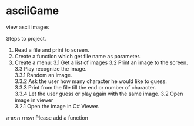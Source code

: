 # asciiGame
view ascii images

Steps to project.
1. Read a file and print to screen.   
2. Create a function which get file name as parameter.
3. Create a menu:
3.1 Get a list of images
3.2 Print an image to the screen.
3.3 Play recognize the image.  
3.3.1 Random an image.  
3.3.2 Ask the user how many character he would like to guess.   
3.3.3 Print from the file till the end or number of character.   
3.3.4 Let the user guess or play again with the same image.
3.2 Open image in viewer  
3.2.1 Open the image in C# Viewer.  

הערת המורה 
Please add a function